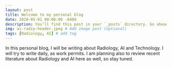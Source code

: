 ```yaml
---
layout: post
title: Welcome to my personal blog
date: 2020-05-01 00:00:00 -0400
description: You’ll find this post in your `_posts` directory. Go ahead and edit it and re-build the site to see your changes. # Add post description (optional)
img: ai-radio-header.jpeg # Add image post (optional)
tags: [Radiology, AI] # add tag
---
```



In this personal blog, I will be writing about Radiology, AI and Technology. I will try to write daily, as work permits. I am planning also to review recent literature about Radiology and AI here as well, so stay tuned.
